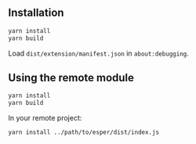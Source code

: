 ## Installation

```bash
yarn install
yarn build
```

Load `dist/extension/manifest.json` in `about:debugging`.


## Using the remote module

```bash
yarn install
yarn build
```

In your remote project:

```bash
yarn install ../path/to/esper/dist/index.js
```